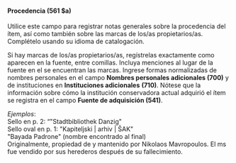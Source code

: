 #### Procedencia (561 $a)

Utilice este campo para registrar notas generales sobre la procedencia del ítem, así como también sobre las marcas de los/as propietarios/as. Complételo usando su idioma de catalogación.

Si hay marcas de los/as propietarios/as, regístrelas exactamente como aparecen en la fuente, entre comillas. Incluya menciones al lugar de la fuente en el se encuentran las marcas. Ingrese formas normalizadas de nombres personales en el campo **Nombres personales adicionales (700)** y de instituciones en **Instituciones adicionales** **(710)**. Nótese que la información sobre cómo la institución conservadora actual adquirió el ítem se registra en el campo **Fuente de adquisición (541)**.

_Ejemplos_:  
Sello en p. 2: “"Stadtbibliothek Danzig"   
Sello oval en p. 1: "Kapiteljski | arhiv | ŠAK"  
"Bayada Padrone" (nombre encontrado al final)  
Originalmente, propiedad de y mantenido por Nikolaos Mavropoulos. El ms fue vendido por sus herederos después de su fallecimiento.